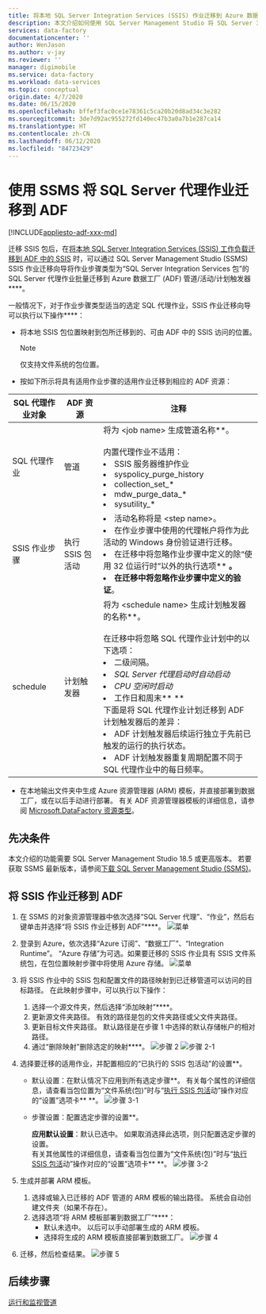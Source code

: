 ```yaml
---
title: 将本地 SQL Server Integration Services (SSIS) 作业迁移到 Azure 数据工厂
description: 本文介绍如何使用 SQL Server Management Studio 将 SQL Server Integration Services (SSIS) 作业迁移到 Azure 数据工厂管道/活动/触发器。
services: data-factory
documentationcenter: ''
author: WenJason
ms.author: v-jay
ms.reviewer: ''
manager: digimobile
ms.service: data-factory
ms.workload: data-services
ms.topic: conceptual
origin.date: 4/7/2020
ms.date: 06/15/2020
ms.openlocfilehash: bffef3fac0ce1e78361c5ca20b20d8ad34c3e282
ms.sourcegitcommit: 3de7d92ac955272fd140ec47b3a0a7b1e287ca14
ms.translationtype: HT
ms.contentlocale: zh-CN
ms.lasthandoff: 06/12/2020
ms.locfileid: "84723429"
---
```

# <a name="migrate-sql-server-agent-jobs-to-adf-with-ssms"></a>使用 SSMS 将 SQL Server 代理作业迁移到 ADF

[!INCLUDE[appliesto-adf-xxx-md](includes/appliesto-adf-xxx-md.md)]

迁移 SSIS 包后，在[将本地 SQL Server Integration Services (SSIS) 工作负载迁移到 ADF 中的 SSIS](scenario-ssis-migration-overview.md) 时，可以通过 SQL Server Management Studio (SSMS) SSIS 作业迁移向导将作业步骤类型为“SQL Server Integration Services 包”的 SQL Server 代理作业批量迁移到 Azure 数据工厂 (ADF) 管道/活动/计划触发器****。

一般情况下，对于作业步骤类型适当的选定 SQL 代理作业，SSIS 作业迁移向导可以执行以下操作****：

- 将本地 SSIS 包位置映射到包所迁移到的、可由 ADF 中的 SSIS 访问的位置。
    > [!NOTE]
    > 仅支持文件系统的包位置。
- 按如下所示将具有适用作业步骤的适用作业迁移到相应的 ADF 资源：

|SQL 代理作业对象  |ADF 资源  |注释|
|---------|---------|---------|
|SQL 代理作业|管道     |将为 \<job name> 生成管道名称**。 <br> <br> 内置代理作业不适用： <li> SSIS 服务器维护作业 <li> syspolicy_purge_history <li> collection_set_* <li> mdw_purge_data_* <li> sysutility_*|
|SSIS 作业步骤|执行 SSIS 包活动|<li> 活动名称将是 \<step name>。 <li> 在作业步骤中使用的代理帐户将作为此活动的 Windows 身份验证进行迁移。 <li> 在迁移中将忽略作业步骤中定义的除“使用 32 位运行时”以外的执行选项** **。 <li> 在迁移中将忽略作业步骤中定义的验证**。|
|schedule      |计划触发器        |将为 \<schedule name> 生成计划触发器的名称**。 <br> <br> 在迁移中将忽略 SQL 代理作业计划中的以下选项： <li> 二级间隔。 <li> *SQL Server 代理启动时自动启动* <li> *CPU 空闲时启动* <li> 工作日和周末** ** <time zone> <br> 下面是将 SQL 代理作业计划迁移到 ADF 计划触发器后的差异： <li> ADF 计划触发器后续运行独立于先前已触发的运行的执行状态。 <li> ADF 计划触发器重复周期配置不同于 SQL 代理作业中的每日频率。|

- 在本地输出文件夹中生成 Azure 资源管理器 (ARM) 模板，并直接部署到数据工厂，或在以后手动进行部署。 有关 ADF 资源管理器模板的详细信息，请参阅 [Microsoft.DataFactory 资源类型](https://docs.microsoft.com/azure/templates/microsoft.datafactory/allversions)。

## <a name="prerequisites"></a>先决条件

本文介绍的功能需要 SQL Server Management Studio 18.5 或更高版本。 若要获取 SSMS 最新版本，请参阅[下载 SQL Server Management Studio (SSMS)](https://docs.microsoft.com/sql/ssms/download-sql-server-management-studio-ssms?view=sql-server-ver15)。

## <a name="migrate-ssis-jobs-to-adf"></a>将 SSIS 作业迁移到 ADF

1. 在 SSMS 的对象资源管理器中依次选择“SQL Server 代理”、“作业”，然后右键单击并选择“将 SSIS 作业迁移到 ADF”****。
![菜单](media/how-to-migrate-ssis-job-ssms/menu.png)

1. 登录到 Azure，依次选择“Azure 订阅”、“数据工厂”、“Integration Runtime”。 “Azure 存储”为可选。如果要迁移的 SSIS 作业具有 SSIS 文件系统包，在包位置映射步骤中将使用 Azure 存储。
![菜单](media/how-to-migrate-ssis-job-ssms/step1.png)

1. 将 SSIS 作业中的 SSIS 包和配置文件的路径映射到已迁移管道可以访问的目标路径。 在此映射步骤中，可以执行以下操作：

    1. 选择一个源文件夹，然后选择“添加映射”****。
    1. 更新源文件夹路径。 有效的路径是包的文件夹路径或父文件夹路径。
    1. 更新目标文件夹路径。 默认路径是在步骤 1 中选择的默认存储帐户的相对路径。
    1. 通过“删除映射”删除选定的映射****。
![步骤 2](media/how-to-migrate-ssis-job-ssms/step2.png)
![步骤 2-1](media/how-to-migrate-ssis-job-ssms/step2-1.png)

1. 选择要迁移的适用作业，并配置相应的“已执行的 SSIS 包活动”的设置**。

    - 默认设置：在默认情况下应用到所有选定步骤**。 有关每个属性的详细信息，请查看当包位置为“文件系统(包)”时与“[执行 SSIS 包活](how-to-invoke-ssis-package-ssis-activity.md)动”操作对应的“设置”选项卡** **。
    ![步骤 3-1](media/how-to-migrate-ssis-job-ssms/step3-1.png)
    - 步骤设置：配置选定步骤的设置**。
        
        **应用默认设置**：默认已选中。 如果取消选择此选项，则只配置选定步骤的设置。  
        有关其他属性的详细信息，请查看当包位置为“文件系统(包)”时与“[执行 SSIS 包活](how-to-invoke-ssis-package-ssis-activity.md)动”操作对应的“设置”选项卡** **。
    ![步骤 3-2](media/how-to-migrate-ssis-job-ssms/step3-2.png)

1. 生成并部署 ARM 模板。
    1. 选择或输入已迁移的 ADF 管道的 ARM 模板的输出路径。 系统会自动创建文件夹（如果不存在）。
    2. 选择选项“将 ARM 模板部署到数据工厂”****：
        - 默认未选中。 以后可以手动部署生成的 ARM 模板。
        - 选择将生成的 ARM 模板直接部署到数据工厂。
    ![步骤 4](media/how-to-migrate-ssis-job-ssms/step4.png)

1. 迁移，然后检查结果。
![步骤 5](media/how-to-migrate-ssis-job-ssms/step5.png)

## <a name="next-steps"></a>后续步骤

[运行和监视管道](how-to-invoke-ssis-package-ssis-activity.md)

